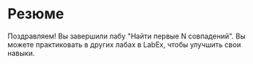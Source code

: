 # Резюме

Поздравляем! Вы завершили лабу "Найти первые N совпадений". Вы можете практиковать в других лабах в LabEx, чтобы улучшить свои навыки.
